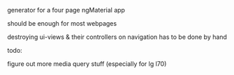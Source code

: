 generator for a four page ngMaterial app

should be enough for most webpages

destroying ui-views & their controllers on navigation has to be done by hand

todo:

figure out more media query stuff (especially for lg l70)